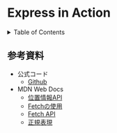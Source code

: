 # Express in Action

<!-- START doctoc generated TOC please keep comment here to allow auto update -->
<!-- DON'T EDIT THIS SECTION, INSTEAD RE-RUN doctoc TO UPDATE -->
<details>
<summary>Table of Contents</summary>

- [参考資料](#%E5%8F%82%E8%80%83%E8%B3%87%E6%96%99)

</details>
<!-- END doctoc generated TOC please keep comment here to allow auto update -->

## 参考資料

- 公式コード
  - [Github](https://github.com/EvanHahn/Express.js-in-Action-code)
- MDN Web Docs
  - [位置情報API](https://developer.mozilla.org/ja/docs/Web/API/Geolocation_API)
  - [Fetchの使用](https://developer.mozilla.org/ja/docs/Web/API/Fetch_API/Using_Fetch)
  - [Fetch API](https://developer.mozilla.org/ja/docs/Web/API/Fetch_API)
  - [正規表現](https://developer.mozilla.org/ja/docs/Web/JavaScript/Guide/Regular_Expressions#Using_Parenthesized_Substring_Matches)